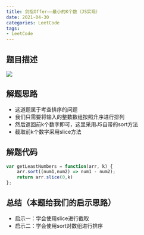 ```yaml
---
title: 剑指Offer——最小的K个数（JS实现）
date: 2021-04-30
categories: LeetCode
tags: 
- LeetCode
---
```

## 题目描述
![](https://img-blog.csdnimg.cn/img_convert/4d10b114775cfad8a2b3e14a3740148e.png)

## 解题思路
* 这道题属于考查排序的问题
* 我们只需要将输入的整数数组按照升序进行排列
* 然后返回前k个数字即可，这里采用JS自带的sort方法
* 截取前k个数字采用slice方法

## 解题代码
```js
var getLeastNumbers = function(arr, k) {
    arr.sort((num1,num2) => num1 - num2);
    return arr.slice(0,k)
};
```
## 总结（本题给我们的启示思路）
* 启示一：学会使用slice进行截取
* 启示二：学会使用sort对数组进行排序
